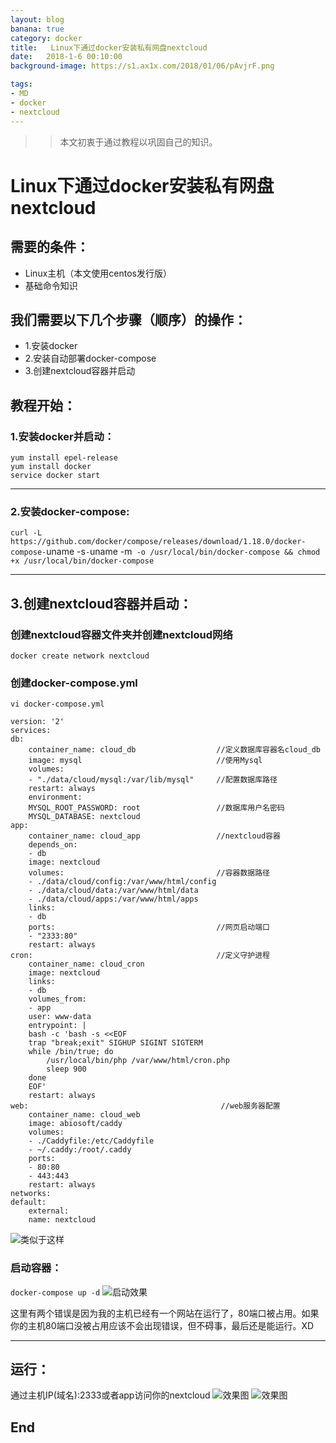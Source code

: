 ```yaml
---
layout: blog
banana: true
category: docker
title:   Linux下通过docker安装私有网盘nextcloud
date:   2018-1-6 00:10:00
background-image: https://s1.ax1x.com/2018/01/06/pAvjrF.png

tags:
- MD
- docker
- nextcloud
---
```

>> 本文初衷于通过教程以巩固自己的知识。

# Linux下通过docker安装私有网盘nextcloud

## 需要的条件：
* Linux主机（本文使用centos发行版）
* 基础命令知识
## 我们需要以下几个步骤（顺序）的操作：
* 1.安装docker 
* 2.安装自动部署docker-compose
* 3.创建nextcloud容器并启动

## 教程开始：
### 1.安装docker并启动：

`yum install epel-release`  
`yum install docker`  
`service docker start`  
***
### 2.安装docker-compose:

`curl -L https://github.com/docker/compose/releases/download/1.18.0/docker-compose-`uname -s`-`uname -m` -o /usr/local/bin/docker-compose
&& chmod +x /usr/local/bin/docker-compose`
***
## 3.创建nextcloud容器并启动：
### 创建nextcloud容器文件夹并创建nextcloud网络

 `docker create network nextcloud`

###  创建docker-compose.yml
`vi docker-compose.yml`

    version: '2'    
    services:  
    db:                                         
        container_name: cloud_db                  //定义数据库容器名cloud_db  
        image: mysql                              //使用Mysql            
        volumes:  
        - "./data/cloud/mysql:/var/lib/mysql"     //配置数据库路径 
        restart: always  
        environment:  
        MYSQL_ROOT_PASSWORD: root                 //数据库用户名密码  
        MYSQL_DATABASE: nextcloud  
    app:  
        container_name: cloud_app                 //nextcloud容器
        depends_on:  
        - db  
        image: nextcloud                          
        volumes:                                  //容器数据路径              
        - ./data/cloud/config:/var/www/html/config  
        - ./data/cloud/data:/var/www/html/data  
        - ./data/cloud/apps:/var/www/html/apps  
        links:  
        - db  
        ports:                                    //网页启动端口
        - "2333:80"  
        restart: always  
    cron:                                         //定义守护进程  
        container_name: cloud_cron               
        image: nextcloud  
        links:  
        - db  
        volumes_from:  
        - app  
        user: www-data  
        entrypoint: |  
        bash -c 'bash -s <<EOF  
        trap "break;exit" SIGHUP SIGINT SIGTERM  
        while /bin/true; do  
            /usr/local/bin/php /var/www/html/cron.php  
            sleep 900  
        done  
        EOF'  
        restart: always  
    web:                                           //web服务器配置
        container_name: cloud_web  
        image: abiosoft/caddy  
        volumes:  
        - ./Caddyfile:/etc/Caddyfile  
        - ~/.caddy:/root/.caddy  
        ports:  
        - 80:80  
        - 443:443  
        restart: always  
    networks:  
    default:  
        external:  
        name: nextcloud  

![类似于这样](https://i.loli.net/2018/01/05/5a4f99eeaf70f.png)

### 启动容器：
`docker-compose up -d`
![启动效果](https://i.loli.net/2018/01/05/5a4f9d2b3f719.png)


这里有两个错误是因为我的主机已经有一个网站在运行了，80端口被占用。如果你的主机80端口没被占用应该不会出现错误，但不碍事，最后还是能运行。XD
***
## 运行：
通过主机IP(域名):2333或者app访问你的nextcloud
![效果图](https://s1.ax1x.com/2018/01/05/pAvt9x.png)
![效果图](https://s1.ax1x.com/2018/01/06/pAvHCq.png)

## End